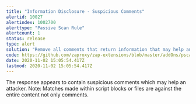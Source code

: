```yaml
---
title: "Information Disclosure - Suspicious Comments"
alertid: 10027
alertindex: 1002700
alerttype: "Passive Scan Rule"
alertcount: 1
status: release
type: alert
solution: "Remove all comments that return information that may help an attacker and fix any underlying problems they refer to."
code: https://github.com/zaproxy/zap-extensions/blob/master/addOns/pscanrules/src/main/java/org/zaproxy/zap/extension/pscanrules/InformationDisclosureSuspiciousCommentsScanRule.java
date: 2020-11-02 15:05:54.417Z
lastmod: 2020-11-02 15:05:54.417Z
---
```

The response appears to contain suspicious comments which may help an attacker. Note: Matches made within script blocks or files are against the entire content not only comments.
